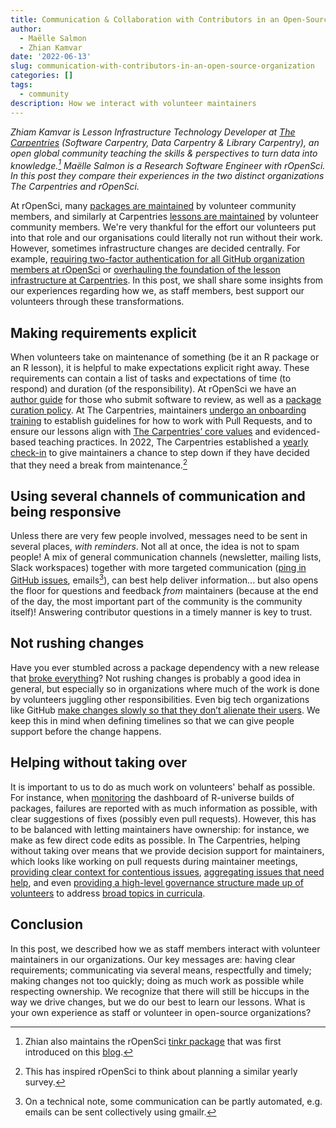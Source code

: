 ```yaml
---
title: Communication & Collaboration with Contributors in an Open-Source Organization
author:
  - Maëlle Salmon
  - Zhian Kamvar
date: '2022-06-13'
slug: communication-with-contributors-in-an-open-source-organization
categories: []
tags:
  - community
description: How we interact with volunteer maintainers
---
```


_Zhiam Kamvar is Lesson Infrastructure Technology Developer at [The Carpentries](https://carpentries.org/) (Software Carpentry, Data Carpentry & Library Carpentry), an open global community teaching the skills & perspectives to turn data into knowledge.[^tinkr]_
_Maëlle Salmon is a Research Software Engineer with rOpenSci._
_In this post they compare their experiences in the two distinct organizations The Carpentries and rOpenSci._

[^tinkr]: Zhian also maintains the rOpenSci [tinkr package](https://docs.ropensci.org/tinkr/) that was first introduced on this [blog](/blog/2018/10/01/tinkr/).

At rOpenSci, many [packages are maintained](/commcalls/2020-03-18/) by volunteer community members, and similarly at Carpentries [lessons are maintained](https://carpentries.org/maintainers/) by volunteer community members.
We're very thankful for the effort our volunteers put into that role and our organisations could literally not run without their work.
However, sometimes infrastructure changes are decided centrally. For example, [requiring two-factor authentication for all GitHub organization members at rOpenSci](/blog/2022/05/17/requiring-2fa-for-the-ropensci-github-organization/) or [overhauling the foundation of the lesson infrastructure at Carpentries](https://carpentries.org/blog/2022/05/workbench-beta/).
In this post, we shall share some insights from our experiences regarding how we, as staff members, best support our volunteers through these transformations.

## Making requirements explicit

When volunteers take on maintenance of something (be it an R package or an R lesson), it is helpful to make expectations explicit right away. 
These requirements can contain a list of tasks and expectations of time (to respond) and duration (of the responsibility).
At rOpenSci we have an [author guide](https://devguide.ropensci.org/authors-guide.html) for those who submit software to review, as well as a [package curation policy](https://devguide.ropensci.org/curationpolicy.html).
At The Carpentries, maintainers [undergo an onboarding training](https://carpentries.org/blog/2022/05/maintainer-application/) to establish guidelines for how to work with Pull Requests, and to ensure our lessons align with [The Carpentries’ core values](https://carpentries.org/values) and evidenced-based teaching practices. 
In 2022, The Carpentries established a [yearly check-in](https://github.com/carpentries/maintainer-RFCs/issues/19) to give maintainers a chance to step down if they have decided that they need a break from maintenance.[^ro]

[^ro]: This has inspired rOpenSci to think about planning a similar yearly survey.

## Using several channels of communication and being responsive

Unless there are very few people involved, messages need to be sent in several places, _with reminders_.
Not all at once, the idea is not to spam people! 
A mix of general communication channels (newsletter, mailing lists, Slack workspaces) together with more targeted communication ([ping in GitHub issues](https://github.com/datacarpentry/r-socialsci/issues/274#issuecomment-1126176378), emails[^gmailr]), can best help deliver information... but also opens the floor for questions and feedback _from_ maintainers (because at the end of the day, the most important part of the community is the community itself)!
Answering contributor questions in a timely manner is key to trust.

[^gmailr]: On a technical note, some communication can be partly automated, e.g. emails can be sent collectively using gmailr.

## Not rushing changes

Have you ever stumbled across a package dependency with a new release that [broke everything](https://github.com/dwinter/mmod/issues/2)?
Not rushing changes is probably a good idea in general, but especially so in organizations where much of the work is done by volunteers juggling other responsibilities. 
Even big tech organizations like GitHub [make changes slowly so that they don’t alienate their users](https://github.blog/2022-05-04-software-security-starts-with-the-developer-securing-developer-accounts-with-2fa/). 
We keep this in mind when defining timelines so that we can give people support before the change happens.

## Helping without taking over

It is important to us to do as much work on volunteers' behalf as possible.
For instance, when [monitoring](/blog/2022/01/31/package-build-failures/) the dashboard of R-universe builds of packages, failures are reported with as much information as possible, with clear suggestions of fixes (possibly even pull requests).
However, this has to be balanced with letting maintainers have ownership: for instance, we make as few direct code edits as possible.
In The Carpentries, helping without taking over means that we provide decision support for maintainers, which looks like working on pull requests during maintainer meetings, [providing clear context for contentious issues](https://github.com/swcarpentry/git-novice/issues/778#issuecomment-879242651), [aggregating issues that need help](https://carpentries.org/help-wanted-issues/), and even [providing a high-level governance structure made up of volunteers](https://carpentries.org/blog/2021/09/curriculum-advisory-committee-application/) to address [broad topics in curricula](https://github.com/datacarpentry/r-raster-vector-geospatial/issues/363#issuecomment-1129233099). 

## Conclusion

In this post, we described how we as staff members interact with volunteer maintainers in our organizations.
Our key messages are: having clear requirements; communicating via several means, respectfully and timely; making changes not too quickly; doing as much work as possible while respecting ownership.
We recognize that there will still be hiccups in the way we drive changes, but we do our best to learn our lessons.
What is your own experience as staff or volunteer in open-source organizations?

